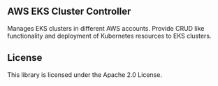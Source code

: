 ## AWS EKS Cluster Controller

Manages EKS clusters in different AWS accounts. Provide CRUD like functionality and deployment of Kubernetes resources to EKS clusters.



## License

This library is licensed under the Apache 2.0 License. 
